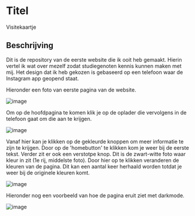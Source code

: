 # Titel
Visitekaartje

## Beschrijving
Dit is de repository van de eerste website die ik ooit heb gemaakt. Hierin vertel ik wat over mezelf zodat studiegenoten kennis kunnen maken met mij. Het design dat ik heb gekozen is gebaseerd op een telefoon waar de Instagram app geopend staat.

Hieronder een foto van eerste pagina van de website.

![image](https://user-images.githubusercontent.com/112861148/200399380-ca3f01fe-4995-4de1-9f02-94d58b7aeeb1.png)

Om op de hoofdpagina te komen klik je op de oplader die vervolgens in de telefoon gaat om die aan te krijgen.

![image](https://user-images.githubusercontent.com/112861148/200399704-a27849eb-9bf7-4bae-9c7d-1457df64f155.png)

Vanaf hier kan je klikken op de gekleurde knoppen om meer informatie te zijn te krijgen. Door op de 'homebutton' te klikken kom je weer bij de eerste tekst. Verder zit er ook een verstotpe knop. Dit is de zwart-witte foto waar kleur in zit (1e rij, middelste foto). Door hier op te klikken veranderen de kleuren van de pagina. Dit kan een aantal keer herhaald worden totdat je weer bij de originele kleuren komt.

![image](https://user-images.githubusercontent.com/112861148/200402384-1a612591-33dc-4840-b6d9-e7ea64bb51b8.png)

Hieronder nog een voorbeeld van hoe de pagina eruit ziet met darkmode.

![image](https://user-images.githubusercontent.com/112861148/200403157-a104ddf1-ed3b-4416-af79-75a98b6becb1.png)
